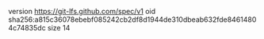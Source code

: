 version https://git-lfs.github.com/spec/v1
oid sha256:a815c36078ebebf085242cb2df8d1944de310dbeab632fde84614804c74835dc
size 14
